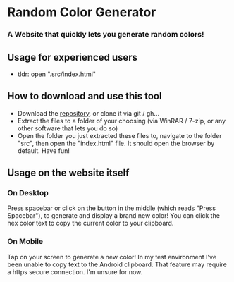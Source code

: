 # Random Color Generator
### A Website that quickly lets you generate random colors!

## Usage for experienced users
- tldr: open ".src/index.html"

## How to download and use this tool
- Download the [repository](https://github.com/jakobradunski/Random-Color-Generator-Website/archive/refs/heads/main.zip), or clone it via git / gh...
- Extract the files to a folder of your choosing (via WinRAR / 7-zip, or any other software that lets you do so)
- Open the folder you just extracted these files to, navigate to the folder "src", then open the "index.html" file. It should open the browser by default.
Have fun!

## Usage on the website itself
### On Desktop
Press spacebar or click on the button in the middle (which reads "Press Spacebar"), to generate and display a brand new color! You can click the hex color text to copy the current color to your clipboard.

### On Mobile
Tap on your screen to generate a new color! In my test environment I've been unable to copy text to the Android clipboard. That feature may require a https secure connection. I'm unsure for now.
